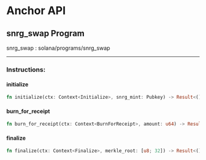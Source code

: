 # Anchor API

## snrg_swap Program

snrg_swap : solana/programs/snrg_swap

---

### Instructions:

#### initialize

```rust
fn initialize(ctx: Context<Initialize>, snrg_mint: Pubkey) -> Result<()> 
```

#### burn_for_receipt

```rust
fn burn_for_receipt(ctx: Context<BurnForReceipt>, amount: u64) -> Result<()> 
```

#### finalize

```rust
fn finalize(ctx: Context<Finalize>, merkle_root: [u8; 32]) -> Result<()> 
```